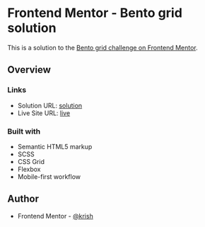 # Frontend Mentor - Bento grid solution

This is a solution to the [Bento grid challenge on Frontend Mentor](https://www.frontendmentor.io/challenges/bento-grid-RMydElrlOj). 


## Overview

### Links

- Solution URL: [solution](https://github.com/krishanprajapat23/bento-grid)
- Live Site URL: [live](https://krishanprajapat23.github.io/bento-grid/)


### Built with

- Semantic HTML5 markup
- SCSS
- CSS Grid
- Flexbox
- Mobile-first workflow


## Author

- Frontend Mentor - [@krish](https://www.frontendmentor.io/profile/krishanprajapat23)
